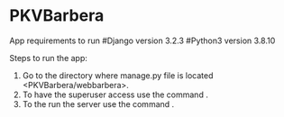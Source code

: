 # PKVBarbera

App requirements to run
#Django version 3.2.3   #Python3 version 3.8.10  

Steps to run the app:
1. Go to the directory where manage.py file is located <PKVBarbera/webbarbera>.
2. To have the superuser access use the command <python3 manage.py createsuperuser>.
3. To the run the server use the command <python3 manage.py runserver>.
  
